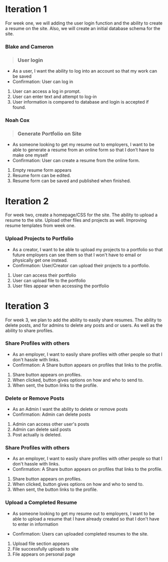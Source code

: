 ﻿# Iteration 1
For week one, we will adding the user login function and the ability to create a resume on the site. Also, we will create an initial database schema for the site.



### Blake and Cameron
 
 > ### User login
- As a user, I want the ability to log into an account so that my work can be saved
- Confirmation: User can log in

1.  User can access a log in prompt.
2. User can enter text and attempt to log-in
3. User information is compared to database and login is accepted if found. 

### Noah Cox

> ### Generate Portfolio on Site
- As someone looking to get my resume out to employers, I want to be able to generate a resume from an online form so that I don’t have to make one myself
- Confirmation: User can create a resume from the online form.

1. Empty resume form appears
2. Resume form can be edited.
3. Resume form can be saved and published when finished.


# Iteration 2
For week two, create a homepage/CSS for the site. The ability to upload a resume to the site. Upload other files and projects as well. Improving resume templates from week one.

### Upload Projects to Portfolio
- As a creator, I want to be able to upload my projects to a portfolio so that future employers can see them so that I won't have to email or physically get one instead.
- Confirmation: User/Creator can upload their projects to a portfolio.

1. User can access their portfolio
2. User can upload file to the portfolio
3. User files appear when accessing the portfolio


# Iteration 3 
For week 3, we plan to add the ability to easily share resumes. The ability to delete posts, and for admins to delete any posts and or users. As well as the ability to share profiles. 

### Share Profiles with others
- As an employer, I want to easily share profiles with other people so that I don't hassle with links.
- Confirmation: A Share button appears on profiles that links to the profile.

1. Share button appears on profiles.
2. When clicked, button gives options on how and who to send to.
3. When sent, the button links to the profile.

### Delete or Remove Posts
- As an Admin I want the ability to delete or remove posts
- Confirmation: Admin can delete posts

1. Admin can access other user's posts
2. Admin can delete said posts
3. Post actually is deleted.

### Share Profiles with others
- As an employer, I want to easily share profiles with other people so that I don't hassle with links.
- Confirmation: A Share button appears on profiles that links to the profile.

1. Share button appears on profiles.
2. When clicked, button gives options on how and who to send to.
3. When sent, the button links to the profile.


### Upload a Completed Resume
- As someone looking to get my resume out to employers, I want to be able to upload a resume that I have already created so that I don't have to enter in information

- Confirmation: Users can uploaded completed resumes to the site.
1. Upload file section appears
2. File successfully uploads to site
3. File appears on personal page
